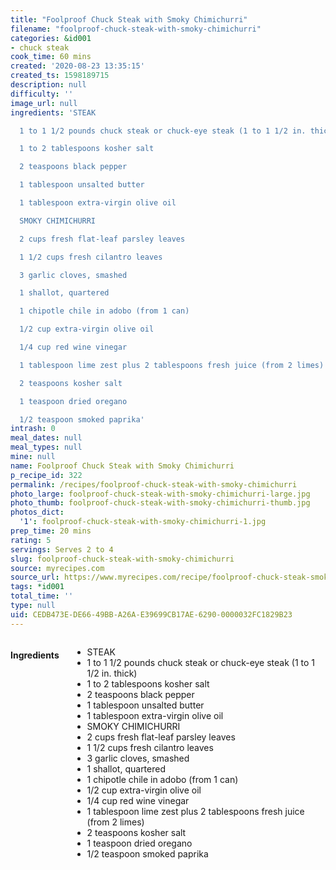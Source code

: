 ```yaml
---
title: "Foolproof Chuck Steak with Smoky Chimichurri"
filename: "foolproof-chuck-steak-with-smoky-chimichurri"
categories: &id001
- chuck steak
cook_time: 60 mins
created: '2020-08-23 13:35:15'
created_ts: 1598189715
description: null
difficulty: ''
image_url: null
ingredients: 'STEAK

  1 to 1 1/2 pounds chuck steak or chuck-eye steak (1 to 1 1/2 in. thick)

  1 to 2 tablespoons kosher salt

  2 teaspoons black pepper

  1 tablespoon unsalted butter

  1 tablespoon extra-virgin olive oil

  SMOKY CHIMICHURRI

  2 cups fresh flat-leaf parsley leaves

  1 1/2 cups fresh cilantro leaves

  3 garlic cloves, smashed

  1 shallot, quartered

  1 chipotle chile in adobo (from 1 can)

  1/2 cup extra-virgin olive oil

  1/4 cup red wine vinegar

  1 tablespoon lime zest plus 2 tablespoons fresh juice (from 2 limes)

  2 teaspoons kosher salt

  1 teaspoon dried oregano

  1/2 teaspoon smoked paprika'
intrash: 0
meal_dates: null
meal_types: null
mine: null
name: Foolproof Chuck Steak with Smoky Chimichurri
p_recipe_id: 322
permalink: /recipes/foolproof-chuck-steak-with-smoky-chimichurri
photo_large: foolproof-chuck-steak-with-smoky-chimichurri-large.jpg
photo_thumb: foolproof-chuck-steak-with-smoky-chimichurri-thumb.jpg
photos_dict:
  '1': foolproof-chuck-steak-with-smoky-chimichurri-1.jpg
prep_time: 20 mins
rating: 5
servings: Serves 2 to 4
slug: foolproof-chuck-steak-with-smoky-chimichurri
source: myrecipes.com
source_url: https://www.myrecipes.com/recipe/foolproof-chuck-steak-smoky-chimichurri
tags: *id001
total_time: ''
type: null
uid: CEDB473E-DE66-49BB-A26A-E39699CB17AE-6290-0000032FC1829B23
---
```

<div class="large-8 medium-7 columns" id="writeup">	</div><!-- #writeup -->
</div><!-- #row-one -->
<div class="row" id="row-two">	<div class="medium-4 small-5 columns" id="ingredients"><h4>Ingredients</h4><div class="box box-ingredients content"><ul>
<li>STEAK</li>
<li>1 to 1 1/2 pounds chuck steak or chuck-eye steak (1 to 1 1/2 in. thick)</li>
<li>1 to 2 tablespoons kosher salt</li>
<li>2 teaspoons black pepper</li>
<li>1 tablespoon unsalted butter</li>
<li>1 tablespoon extra-virgin olive oil</li>
<li>SMOKY CHIMICHURRI</li>
<li>2 cups fresh flat-leaf parsley leaves</li>
<li>1 1/2 cups fresh cilantro leaves</li>
<li>3 garlic cloves, smashed</li>
<li>1 shallot, quartered</li>
<li>1 chipotle chile in adobo (from 1 can)</li>
<li>1/2 cup extra-virgin olive oil</li>
<li>1/4 cup red wine vinegar</li>
<li>1 tablespoon lime zest plus 2 tablespoons fresh juice (from 2 limes)</li>
<li>2 teaspoons kosher salt</li>
<li>1 teaspoon dried oregano</li>
<li>1/2 teaspoon smoked paprika</li>
</ul>
</div>	</div>	<div class="medium-6 small-7 columns" id="directions">	</div>